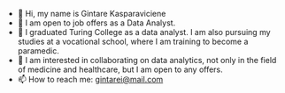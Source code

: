 - 👋 Hi, my name is Gintare Kasparaviciene
- 👀 I am open to job offers as a Data Analyst.
- 🌱 I graduated Turing College as a data analyst. I am also pursuing my studies at a vocational school, where I am training to become a paramedic.
- 💞️ I am interested in collaborating on data analytics, not only in the field of medicine and healthcare, but I am open to any offers.
- 📫 How to reach me: gintarei@mail.com

<!---
Palanga100/Palanga100 is a ✨ special ✨ repository because its `README.md` (this file) appears on your GitHub profile.
You can click the Preview link to take a look at your changes.
--->
